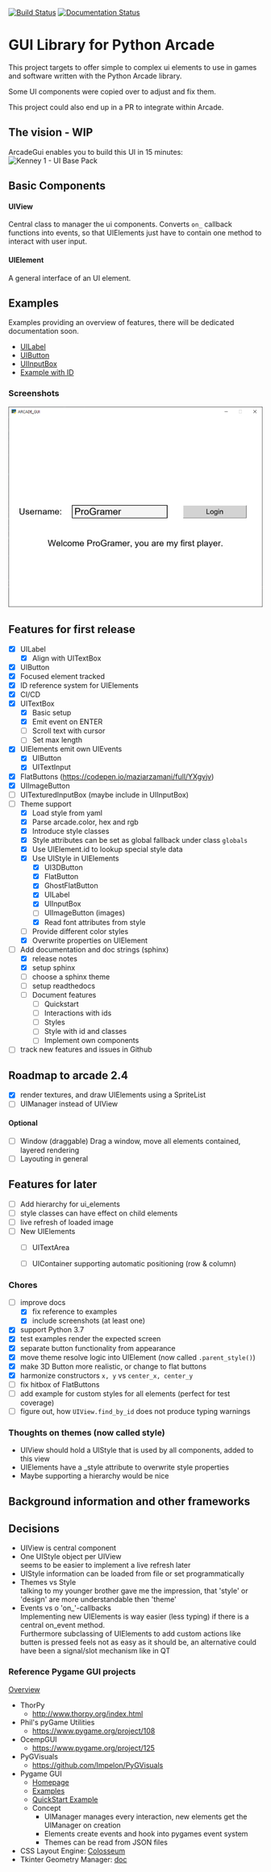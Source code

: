 [![Build Status](https://travis-ci.org/eruvanos/arcade_gui.svg?branch=master)](https://travis-ci.org/eruvanos/arcade_gui)
[![Documentation Status](https://readthedocs.org/projects/arcade-gui/badge/?version=latest)](https://arcade-gui.readthedocs.io/en/latest/?badge=latest)

# GUI Library for Python Arcade

This project targets to offer simple to complex ui elements
to use in games and software written with the Python Arcade library.

Some UI components were copied over to adjust and fix them.

This project could also end up in a PR to integrate within Arcade.

## The vision - WIP

ArcadeGui enables you to build this UI in 15 minutes:
![Kenney 1 - UI Base Pack](docs\_static\UIBasePackPreview.png)


## Basic Components

#### UIView
Central class to manager the ui components.
Converts `on_` callback functions into events, so that UIElements
just have to contain one method to interact with user input.

#### UIElement
A general interface of an UI element.

## Examples

Examples providing an overview of features, there will be dedicated documentation soon.

* [UILabel](https://github.com/eruvanos/arcade_gui/blob/master/examples/show_uilabel.py)
* [UIButton](https://github.com/eruvanos/arcade_gui/blob/master/examples/show_uibutton.py)
* [UIInputBox](https://github.com/eruvanos/arcade_gui/blob/master/examples/show_uiinputbox.py)
* [Example with ID](https://github.com/eruvanos/arcade_gui/blob/master/examples/show_id_example.py)

### Screenshots

![Example with ID Screenshot](https://github.com/eruvanos/arcade_gui/blob/master/docs/_static/ProGramer.png)


## Features for first release

* [x] UILabel
    * [x] Align with UITextBox
* [x] UIButton
* [x] Focused element tracked
* [x] ID reference system for UIElements
* [x] CI/CD
* [x] UITextBox
    * [x] Basic setup
    * [x] Emit event on ENTER
    * [ ] Scroll text with cursor
    * [ ] Set max length
* [x] UIElements emit own UIEvents
    * [x] UIButton
    * [x] UITextInput
* [x] FlatButtons (https://codepen.io/maziarzamani/full/YXgvjv)
* [x] UIImageButton
* [ ] UITexturedInputBox (maybe include in UIInputBox)
* [ ] Theme support
    * [x] Load style from yaml
    * [x] Parse arcade.color, hex and rgb
    * [x] Introduce style classes
    * [x] Style attributes can be set as global fallback under class `globals`
    * [x] Use UIElement.id to lookup special style data
    * [x] Use UIStyle in UIElements
      * [x] UI3DButton
      * [x] FlatButton
      * [x] GhostFlatButton
      * [x] UILabel
      * [x] UIInputBox
      * [ ] UIImageButton (images)
      * [x] Read font attributes from style
    * [ ] Provide different color styles
    * [x] Overwrite properties on UIElement 
* [ ] Add documentation and doc strings (sphinx)
    * [x] release notes
    * [x] setup sphinx
    * [ ] choose a sphinx theme
    * [ ] setup readthedocs
    * [ ] Document features
      * [ ] Quickstart
      * [ ] Interactions with ids 
      * [ ] Styles
      * [ ] Style with id and classes
      * [ ] Implement own components
* [ ] track new features and issues in Github

## Roadmap to arcade 2.4

* [x] render textures, and draw UIElements using a SpriteList
* [ ] UIManager instead of UIView

#### Optional
* [ ] Window (draggable)
  Drag a window, move all elements contained, layered rendering
* [ ] Layouting in general

## Features for later
* [ ] Add hierarchy for ui_elements 
* [ ] style classes can have effect on child elements
* [ ] live refresh of loaded image
* [ ] New UIElements
  * [ ] UITextArea
  * [ ] UIContainer supporting automatic positioning (row & column) 


### Chores

* [ ] improve docs
    * [x] fix reference to examples
    * [x] include screenshots (at least one)
* [x] support Python 3.7
* [x] test examples render the expected screen
* [x] separate button functionality from appearance 
* [x] move theme resolve logic into UIElement (now called `.parent_style()`) 
* [x] make 3D Button more realistic, or change to flat buttons
* [x] harmonize constructors `x, y` vs `center_x, center_y`
* [ ] fix hitbox of FlatButtons 
* [ ] add example for custom styles for all elements (perfect for test coverage)
* [ ] figure out, how `UIView.find_by_id` does not produce typing warnings

### Thoughts on themes (now called style)

* UIView should hold a UIStyle that is used by all components, added to this view
* UIElements have a _style attribute to overwrite style properties
* Maybe supporting a hierarchy would be nice 

## Background information and other frameworks

## Decisions

* UIView is central component
* One UIStyle object per UIView  
  seems to be easier to implement a live refresh later
* UIStyle information can be loaded from file or set programmatically
* Themes vs Style  
  talking to my younger brother gave me the impression, that 'style' or 'design' are more understandable then 'theme'
* Events vs o 'on_'-callbacks  
  Implementing new UIElements is way easier (less typing) if there is a central on_event method.  
  Furthermore subclassing of UIElements to add custom actions like butten is pressed feels not as easy as it should be,
  an alternative could have been a signal/slot mechanism like in QT


### Reference Pygame GUI projects

[Overview](https://www.pygame.org/wiki/gui)

* ThorPy
    * http://www.thorpy.org/index.html
* Phil's pyGame Utilities
    * https://www.pygame.org/project/108
* OcempGUI
    * https://www.pygame.org/project/125
* PyGVisuals
    * https://github.com/Impelon/PyGVisuals
* Pygame GUI
    * [Homepage](https://github.com/MyreMylar/pygame_gui)
    * [Examples](https://github.com/MyreMylar/pygame_gui_examples)
    * [QuickStart Example](https://github.com/MyreMylar/pygame_gui_examples/blob/master/quick_start.py)
    * Concept
        * UIManager manages every interaction, new elements get the UIManager on creation
        * Elements create events and hook into pygames event system
        * Themes can be read from JSON files
* CSS Layout Engine: [Colosseum](https://colosseum.readthedocs.io/en/latest/index.html)
* Tkinter Geometry Manager: [doc](https://effbot.org/tkinterbook/pack.htm)